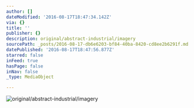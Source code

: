 ```yaml
---
author: []
dateModified: '2016-08-17T18:47:34.142Z'
via: {}
title: ''
publisher: {}
description: original/abstract-industrial/imagery
sourcePath: _posts/2016-08-17-db6e6203-bf84-40ba-8420-cd8ee2b6291f.md
datePublished: '2016-08-17T18:47:56.877Z'
starred: false
inFeed: true
hasPage: false
inNav: false
_type: MediaObject

---
```

![original/abstract-industrial/imagery](https://the-grid-user-content.s3-us-west-2.amazonaws.com/4ef75018-f2e6-4f5c-93eb-a2f0b1c53984.jpg)